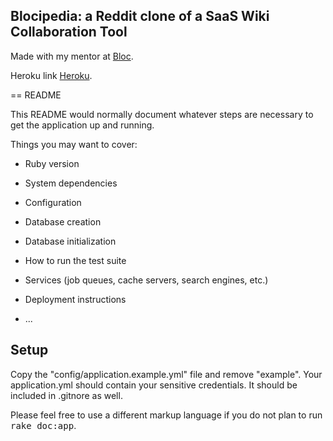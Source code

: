 ## Blocipedia: a Reddit clone of a SaaS Wiki Collaboration Tool

Made with my mentor at [Bloc](http://bloc.io).

Heroku link [Heroku](https://dashboard.heroku.com/apps/avyishiblocipedia/resources).

== README

This README would normally document whatever steps are necessary to get the
application up and running.

Things you may want to cover:

* Ruby version

* System dependencies

* Configuration

* Database creation

* Database initialization

* How to run the test suite

* Services (job queues, cache servers, search engines, etc.)

* Deployment instructions

* ...

## Setup

Copy the "config/application.example.yml" file and remove "example". Your application.yml should contain your sensitive credentials. It should be included in .gitnore as well.


Please feel free to use a different markup language if you do not plan to run
<tt>rake doc:app</tt>.
